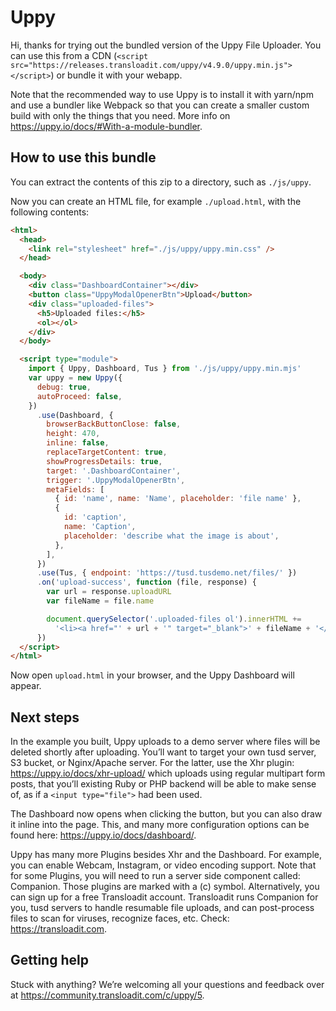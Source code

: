 # Uppy

Hi, thanks for trying out the bundled version of the Uppy File Uploader. You can
use this from a CDN
(`<script src="https://releases.transloadit.com/uppy/v4.9.0/uppy.min.js"></script>`)
or bundle it with your webapp.

Note that the recommended way to use Uppy is to install it with yarn/npm and use
a bundler like Webpack so that you can create a smaller custom build with only
the things that you need. More info on
<https://uppy.io/docs/#With-a-module-bundler>.

## How to use this bundle

You can extract the contents of this zip to a directory, such as `./js/uppy`.

Now you can create an HTML file, for example `./upload.html`, with the following
contents:

```html
<html>
  <head>
    <link rel="stylesheet" href="./js/uppy/uppy.min.css" />
  </head>

  <body>
    <div class="DashboardContainer"></div>
    <button class="UppyModalOpenerBtn">Upload</button>
    <div class="uploaded-files">
      <h5>Uploaded files:</h5>
      <ol></ol>
    </div>
  </body>

  <script type="module">
    import { Uppy, Dashboard, Tus } from './js/uppy/uppy.min.mjs'
    var uppy = new Uppy({
      debug: true,
      autoProceed: false,
    })
      .use(Dashboard, {
        browserBackButtonClose: false,
        height: 470,
        inline: false,
        replaceTargetContent: true,
        showProgressDetails: true,
        target: '.DashboardContainer',
        trigger: '.UppyModalOpenerBtn',
        metaFields: [
          { id: 'name', name: 'Name', placeholder: 'file name' },
          {
            id: 'caption',
            name: 'Caption',
            placeholder: 'describe what the image is about',
          },
        ],
      })
      .use(Tus, { endpoint: 'https://tusd.tusdemo.net/files/' })
      .on('upload-success', function (file, response) {
        var url = response.uploadURL
        var fileName = file.name

        document.querySelector('.uploaded-files ol').innerHTML +=
          '<li><a href="' + url + '" target="_blank">' + fileName + '</a></li>'
      })
  </script>
</html>
```

Now open `upload.html` in your browser, and the Uppy Dashboard will appear.

## Next steps

In the example you built, Uppy uploads to a demo server where files will be
deleted shortly after uploading. You’ll want to target your own tusd server, S3
bucket, or Nginx/Apache server. For the latter, use the Xhr plugin:
<https://uppy.io/docs/xhr-upload/> which uploads using regular multipart form
posts, that you’ll existing Ruby or PHP backend will be able to make sense of,
as if a `<input type="file">` had been used.

The Dashboard now opens when clicking the button, but you can also draw it
inline into the page. This, and many more configuration options can be found
here: <https://uppy.io/docs/dashboard/>.

Uppy has many more Plugins besides Xhr and the Dashboard. For example, you can
enable Webcam, Instagram, or video encoding support. Note that for some Plugins,
you will need to run a server side component called: Companion. Those plugins
are marked with a (c) symbol. Alternatively, you can sign up for a free
Transloadit account. Transloadit runs Companion for you, tusd servers to handle
resumable file uploads, and can post-process files to scan for viruses,
recognize faces, etc. Check: <https://transloadit.com>.

## Getting help

Stuck with anything? We’re welcoming all your questions and feedback over at
<https://community.transloadit.com/c/uppy/5>.
